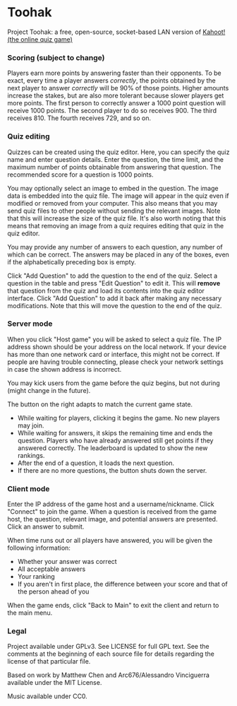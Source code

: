 # Toohak
Project Toohak: a free, open-source, socket-based LAN version of [Kahoot! (the online quiz game)](https://kahoot.com/)

### Scoring (subject to change)

Players earn more points by answering faster than their opponents. To be exact, every time a player answers _correctly_, the points obtained by the next player to answer _correctly_ will be 90% of those points. Higher amounts increase the stakes, but are also more tolerant because slower players get more points. The first person to correctly answer a 1000 point question will receive 1000 points. The second player to do so receives 900. The third receives 810. The fourth receives 729, and so on.

### Quiz editing

Quizzes can be created using the quiz editor. Here, you can specify the quiz name and enter question details. Enter the question, the time limit, and the maximum number of points obtainable from answering that question. The recommended score for a question is 1000 points.

You may optionally select an image to embed in the question. The image data is embedded into the quiz file. The image will appear in the quiz even if modified or removed from your computer. This also means that you may send quiz files to other people without sending the relevant images. Note that this will increase the size of the quiz file. It's also worth noting that this means that removing an image from a quiz requires editing that quiz in the quiz editor.

You may provide any number of answers to each question, any number of which can be correct. The answers may be placed in any of the boxes, even if the alphabetically preceding box is empty.

Click "Add Question" to add the question to the end of the quiz. Select a question in the table and press "Edit Question" to edit it. This will **remove** that question from the quiz and load its contents into the quiz editor interface. Click "Add Question" to add it back after making any necessary modifications. Note that this will move the question to the end of the quiz.

### Server mode

When you click "Host game" you will be asked to select a quiz file. The IP address shown should be your address on the local network. If your device has more than one network card or interface, this might not be correct. If people are having trouble connecting, please check your network settings in case the shown address is incorrect.

You may kick users from the game before the quiz begins, but not during (might change in the future).

The button on the right adapts to match the current game state.
- While waiting for players, clicking it begins the game. No new players may join.
- While waiting for answers, it skips the remaining time and ends the question. Players who have already answered still get points if they answered correctly. The leaderboard is updated to show the new rankings.
- After the end of a question, it loads the next question.
- If there are no more questions, the button shuts down the server.

### Client mode

Enter the IP address of the game host and a username/nickname. Click "Connect" to join the game. When a question is received from the game host, the question, relevant image, and potential answers are presented. Click an answer to submit.

When time runs out or all players have answered, you will be given the following information:
- Whether your answer was correct
- All acceptable answers
- Your ranking
- If you aren't in first place, the difference between your score and that of the person ahead of you

When the game ends, click "Back to Main" to exit the client and return to the main menu.

### Legal

Project available under GPLv3. See LICENSE for full GPL text. See the comments at the beginning of each source file for details regarding the license of that particular file.

Based on work by Matthew Chen and Arc676/Alessandro Vinciguerra available under the MIT License.

Music available under CC0.
